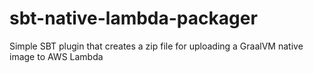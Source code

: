 # sbt-native-lambda-packager
Simple SBT plugin that creates a zip file for uploading a GraalVM native image to AWS Lambda
